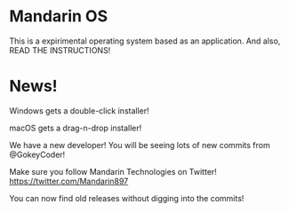 # Mandarin OS
This is a expirimental operating system based as an application. And also, READ THE INSTRUCTIONS!

# News!
Windows gets a double-click installer!

macOS gets a drag-n-drop installer!

We have a new developer! You will be seeing lots of new commits from @GokeyCoder!

Make sure you follow Mandarin Technologies on Twitter!  https://twitter.com/Mandarin897

You can now find old releases without digging into the commits!